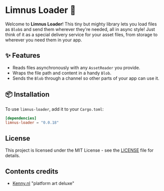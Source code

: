 # Limnus Loader 🧱

Welcome to **Limnus Loader**! This tiny but mighty library lets you load files as `Blob`s and send them wherever they're
needed, all in async style! Just think of it as a special delivery service for your asset files, 
from storage to wherever you need them in your app.

## ✨ Features

- Reads files asynchronously with any `AssetReader` you provide.
- Wraps the file path and content in a handy `Blob`.
- Sends the `Blob` through a channel so other parts of your app can use it.

## 📦 Installation

To use `limnus-loader`, add it to your `Cargo.toml`:

```toml
[dependencies]
limnus-loader = "0.0.18"
```

## License

This project is licensed under the MIT License - see the [LICENSE](LICENSE) file for details.

## Contents credits

- [Kenny.nl](https://kenney.nl/assets/platformer-art-deluxe) "platform art deluxe"
